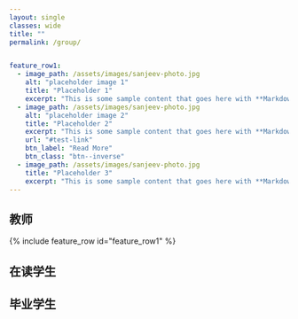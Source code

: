 ```yaml
---
layout: single
classes: wide
title: ""
permalink: /group/


feature_row1:
  - image_path: /assets/images/sanjeev-photo.jpg
    alt: "placeholder image 1"
    title: "Placeholder 1"
    excerpt: "This is some sample content that goes here with **Markdown** formatting."
  - image_path: /assets/images/sanjeev-photo.jpg
    alt: "placeholder image 2"
    title: "Placeholder 2"
    excerpt: "This is some sample content that goes here with **Markdown** formatting."
    url: "#test-link"
    btn_label: "Read More"
    btn_class: "btn--inverse"
  - image_path: /assets/images/sanjeev-photo.jpg
    title: "Placeholder 3"
    excerpt: "This is some sample content that goes here with **Markdown** formatting."
---
```



## 教师

{% include feature_row id="feature_row1" %}

## 在读学生

## 毕业学生
